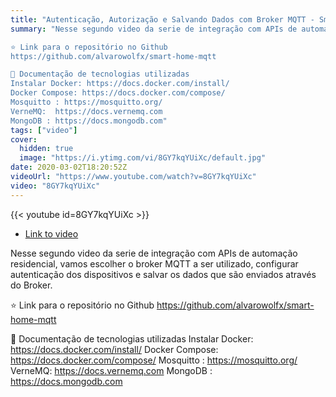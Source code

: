 ```yaml
---
title: "Autenticação, Autorização e Salvando Dados com Broker MQTT - Smart Home MQTT #2"
summary: "Nesse segundo video da serie de integração com APIs de automação residencial, vamos escolher o broker MQTT a ser utilizado, configurar autenticação dos dispositivos e salvar os dados que são enviados através do Broker.

⭐️ Link para o repositório no Github
https://github.com/alvarowolfx/smart-home-mqtt

📖 Documentação de tecnologias utilizadas
Instalar Docker: https://docs.docker.com/install/
Docker Compose: https://docs.docker.com/compose/
Mosquitto : https://mosquitto.org/
VerneMQ:  https://docs.vernemq.com
MongoDB : https://docs.mongodb.com"
tags: ["video"]
cover:
  hidden: true
  image: "https://i.ytimg.com/vi/8GY7kqYUiXc/default.jpg"
date: 2020-03-02T18:20:52Z
videoUrl: "https://www.youtube.com/watch?v=8GY7kqYUiXc"
video: "8GY7kqYUiXc"
---
```


<!-- truncate -->

{{< youtube id=8GY7kqYUiXc >}}

- [Link to video](https://www.youtube.com/watch?v=8GY7kqYUiXc)

Nesse segundo video da serie de integração com APIs de automação residencial, vamos escolher o broker MQTT a ser utilizado, configurar autenticação dos dispositivos e salvar os dados que são enviados através do Broker.

⭐️ Link para o repositório no Github
https://github.com/alvarowolfx/smart-home-mqtt

📖 Documentação de tecnologias utilizadas
Instalar Docker: https://docs.docker.com/install/
Docker Compose: https://docs.docker.com/compose/
Mosquitto : https://mosquitto.org/
VerneMQ:  https://docs.vernemq.com
MongoDB : https://docs.mongodb.com
